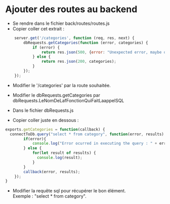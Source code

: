 # Ajouter des routes au backend
- Se rendre dans le fichier back/routes/routes.js
- Copier coller cet extrait :
```js
    server.get('/categories', function (req, res, next) {
        dbRequests.getCategories(function (error, categories) {
            if (error) {
                return res.json(500, {error: "Unexpected error, maybe our services are down."});
            } else {
                return res.json(200, categories);
            }
        });
    });
```
- Modifier le '/categories' par la route souhaitée.
- Modifier le dbRequests.getCategories par dbRequests.LeNomDeLafFonctionQuiFaitLaappelSQL

- Dans le fichier dbRequests.js
- Copier coller juste en dessous :
```js
exports.getCategories = function(callback) {
  connectToDb.query("select * from category", function(error, results) {
        if(error){    
            console.log("Error ocurred in executing the query : " + error);
        } else {
            for(let result of results) {
              console.log(result);
            }
        }
        callback(error, results);
    });
}
```
- Modifier la requête sql pour récupérer le bon élément.  
Exemple : "select * from category".